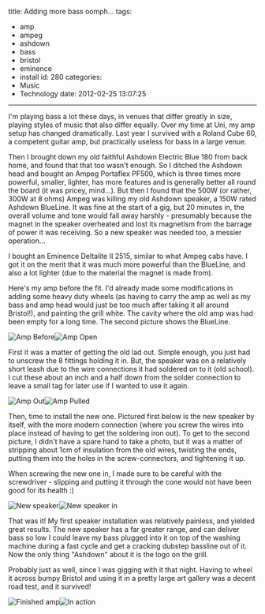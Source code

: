 title: Adding more bass oomph...
tags:
  - amp
  - ampeg
  - ashdown
  - bass
  - bristol
  - eminence
  - install
id: 280
categories:
  - Music
  - Technology
date: 2012-02-25 13:07:25
---

I'm playing bass a lot these days, in venues that differ greatly in size, playing styles of music that also differ equally. Over my time at Uni, my amp setup has changed dramatically. Last year I survived with a Roland Cube 60, a competent guitar amp, but practically useless for bass in a large venue.

Then I brought down my old faithful Ashdown Electric Blue 180 from back home, and found that that too wasn't enough. So I ditched the Ashdown head and bought an Ampeg Portaflex PF500, which is three times more powerful, smaller, lighter, has more features and is generally better all round the board (it was pricey, mind...). But then I found that the 500W (or rather, 300W at 8 ohms) Ampeg was killing my old Ashdown speaker, a 150W rated Ashdown BlueLine. It was fine at the start of a gig, but 20 minutes in, the overall volume and tone would fall away harshly - presumably because the magnet in the speaker overheated and lost its magnetism from the barrage of power it was receiving. So a new speaker was needed too, a messier operation...

I bought an Eminence Deltalite II 2515, similar to what Ampeg cabs have. I got it on the merit that it was much more powerful than the BlueLine, and also a lot lighter (due to the material the magnet is made from).

Here's my amp before the fit. I'd already made some modifications in adding some heavy duty wheels (as having to carry the amp as well as my bass and amp head would just be too much after taking it all around Bristol!), and painting the grill white. The cavity where the old amp was had been empty for a long time. The second picture shows the BlueLine.

![](http://jh47.com/img/amp/ampbefore.jpg "Amp Before")![](http://jh47.com/img/amp/ampopen.jpg "Amp Open")

First it was a matter of getting the old lad out. Simple enough, you just had to unscrew the 8 fittings holding it in. But, the speaker was on a relatively short leash due to the wire connections it had soldered on to it (old school). I cut these about an inch and a half down from the solder connection to leave a small tag for later use if I wanted to use it again.

![](http://jh47.com/img/amp/ampout.jpg "Amp Out")![](http://jh47.com/img/amp/amppulled.jpg "Amp Pulled")

Then, time to install the new one. Pictured first below is the new speaker by itself, with the more modern connection (where you screw the wires into place instead of having to get the soldering iron out). To get to the second picture, I didn't have a spare hand to take a photo, but it was a matter of stripping about 1cm of insulation from the old wires, twisting the ends, putting them into the holes in the screw-connectors, and tightening it up.

When screwing the new one in, I made sure to be careful with the screwdriver - slipping and putting it through the cone would not have been good for its health :)

![](http://jh47.com/img/amp/ampnew.jpg "New speaker")![](http://jh47.com/img/amp/ampnewin.jpg "New speaker in")

That was it! My first speaker installation was relatively painless, and yielded great results. The new speaker has a far greater range, and can deliver bass so low I could leave my bass plugged into it on top of the washing machine during a fast cycle and get a cracking dubstep bassline out of it. Now the only thing "Ashdown" about it is the logo on the grill.

Probably just as well, since I was gigging with it that night. Having to wheel it across bumpy Bristol and using it in a pretty large art gallery was a decent road test, and it survived!

![](http://jh47.com/img/amp/ampafter.jpg "Finished amp")![](http://jh47.com/img/amp/smallbandcrop.jpg "In action")